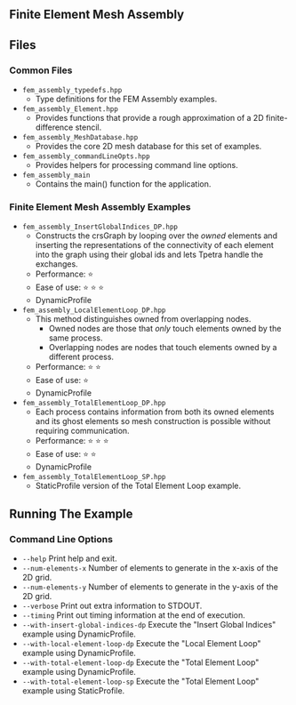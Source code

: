 Finite Element Mesh Assembly
----------------------------


Files
------

### Common Files
- `fem_assembly_typedefs.hpp`
  - Type definitions for the FEM Assembly examples.
- `fem_assembly_Element.hpp`
  - Provides functions that provide a rough approximation of a 2D finite-difference stencil.
- `fem_assembly_MeshDatabase.hpp`
  - Provides the core 2D mesh database for this set of examples.
- `fem_assembly_commandLineOpts.hpp`
  - Provides helpers for processing command line options.
- `fem_assembly_main`
  - Contains the main() function for the application.

### Finite Element Mesh Assembly Examples
- `fem_assembly_InsertGlobalIndices_DP.hpp`
  - Constructs the crsGraph by looping over the _owned_ elements and inserting the representations of the
    connectivity of each element into the graph using their global ids and lets Tpetra handle the exchanges.
  - Performance:  :star:
  - Ease of use:  :star: :star: :star:
  - DynamicProfile
- `fem_assembly_LocalElementLoop_DP.hpp`
  - This method distinguishes owned from overlapping nodes.
    - Owned nodes are those that _only_ touch elements owned by the same process.
    - Overlapping nodes are nodes that touch elements owned by a different process.
  - Performance:  :star: :star:
  - Ease of use:  :star:
  - DynamicProfile
- `fem_assembly_TotalElementLoop_DP.hpp`
  - Each process contains information from both its owned elements and its ghost elements so mesh construction
    is possible without requiring communication.
  - Performance:  :star: :star: :star:
  - Ease of use:  :star: :star:
  - DynamicProfile
- `fem_assembly_TotalElementLoop_SP.hpp`
  - StaticProfile version of the Total Element Loop example.


Running The Example
-------------------

### Command Line Options
- `--help` Print help and exit.
- `--num-elements-x` Number of elements to generate in the x-axis of the 2D grid.
- `--num-elements-y` Number of elements to generate in the y-axis of the 2D grid.
- `--verbose` Print out extra information to STDOUT.
- `--timing`  Print out timing information at the end of execution.
- `--with-insert-global-indices-dp` Execute the "Insert Global Indices" example using DynamicProfile.
- `--with-local-element-loop-dp` Execute the "Local Element Loop" example using DynamicProfile.
- `--with-total-element-loop-dp` Execute the "Total Element Loop" example using DynamicProfile.
- `--with-total-element-loop-sp` Execute the "Total Element Loop" example using StaticProfile.




